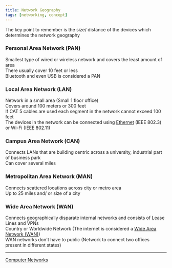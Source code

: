 ```yaml
---
title: Network Geography
tags: [networking, concept]
---
```


The key point to remember is the size/ distance of the devices which determines the network geography

### Personal Area Network (PAN)
Smallest type of wired or wireless network and covers the least  amount of area  
There usually cover 10 feet or less  
Bluetooth and even USB is considered a PAN

### Local Area Network (LAN)
Network in a small area (Small 1 floor office)  
Covers around 100 meters or 300 feet  
If CAT 5 cables are used each segment in the network cannot exceed 100 feet  
The devices in the network can be connected using [Ethernet](../Layer-wise%20Concepts/Physical%20Layer%20Concepts/Ethernet.md) (IEEE 802.3) or Wi-Fi (IEEE 802.11)

### Campus Area Network (CAN)
Connects LANs that are building centric across a university, industrial part of business park  
Can cover several miles  

### Metropolitan Area Network (MAN)
Connects scattered locations across city or metro area  
Up to 25 miles and/ or size of a city  

### Wide Area Network (WAN)
Connects geographically disparate internal networks and consists of Lease Lines and VPNs  
Country or Worldwide Network (The internet is considered a [Wide Area Network (WAN)](../WAN%20(Wide%20Area%20Network)/Wide%20Area%20Network%20(WAN).md))  
WAN networks don't have to public (Network to connect two offices present in different states)

---

[Computer Networks](../Computer%20Networks.md)